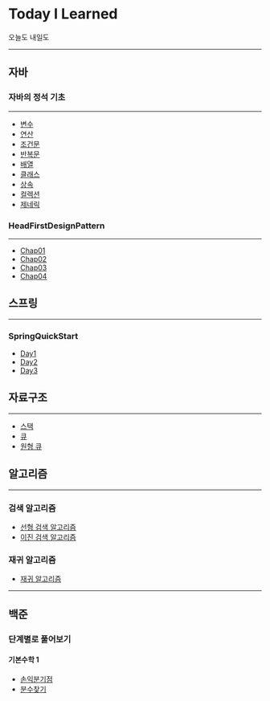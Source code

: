 # Today I Learned
오늘도 내일도

---

## 자바

### 자바의 정석 기초

---

- [변수](https://github.com/092600/TIL/blob/master/%EC%9E%90%EB%B0%94/%EC%9E%90%EB%B0%94%EC%9D%98%20%EC%A0%95%EC%84%9D%20%EA%B8%B0%EC%B4%88/%EB%B3%80%EC%88%98/%EB%B3%80%EC%88%98.md)
- [연산](https://github.com/092600/TIL/blob/master/%EC%9E%90%EB%B0%94/%EC%9E%90%EB%B0%94%EC%9D%98%20%EC%A0%95%EC%84%9D%20%EA%B8%B0%EC%B4%88/%EC%97%B0%EC%82%B0/%EC%97%B0%EC%82%B0.md)
- [조건문](https://github.com/092600/TIL/blob/master/%EC%9E%90%EB%B0%94/%EC%9E%90%EB%B0%94%EC%9D%98%20%EC%A0%95%EC%84%9D%20%EA%B8%B0%EC%B4%88/%EC%A1%B0%EA%B1%B4%EB%AC%B8/%EC%A1%B0%EA%B1%B4%EB%AC%B8.md)
- [반복문](https://github.com/092600/TIL/blob/master/%EC%9E%90%EB%B0%94/%EC%9E%90%EB%B0%94%EC%9D%98%20%EC%A0%95%EC%84%9D%20%EA%B8%B0%EC%B4%88/%EB%B0%98%EB%B3%B5%EB%AC%B8/%EB%B0%98%EB%B3%B5%EB%AC%B8.md)
- [배열](https://github.com/092600/TIL/blob/master/%EC%9E%90%EB%B0%94/%EC%9E%90%EB%B0%94%EC%9D%98%20%EC%A0%95%EC%84%9D%20%EA%B8%B0%EC%B4%88/%EB%B0%B0%EC%97%B4/%EB%B0%B0%EC%97%B4.md)
- [클래스](https://github.com/092600/TIL/blob/master/%EC%9E%90%EB%B0%94/%EC%9E%90%EB%B0%94%EC%9D%98%20%EC%A0%95%EC%84%9D%20%EA%B8%B0%EC%B4%88/%ED%81%B4%EB%9E%98%EC%8A%A4/%ED%81%B4%EB%9E%98%EC%8A%A4.md)
- [상속](https://github.com/092600/TIL/blob/master/%EC%9E%90%EB%B0%94/%EC%9E%90%EB%B0%94%EC%9D%98%20%EC%A0%95%EC%84%9D%20%EA%B8%B0%EC%B4%88/%EC%83%81%EC%86%8D/%EC%83%81%EC%86%8D.md)
- [컬렉션](https://github.com/092600/TIL/blob/master/%EC%9E%90%EB%B0%94/%EC%9E%90%EB%B0%94%EC%9D%98%20%EC%A0%95%EC%84%9D%20%EA%B8%B0%EC%B4%88/%EC%BB%AC%EB%A0%89%EC%85%98/%EC%BB%AC%EB%A0%89%EC%85%98.md)
- [제네릭](https://github.com/092600/TIL/tree/master/%EC%9E%90%EB%B0%94/%EC%9E%90%EB%B0%94%EC%9D%98%20%EC%A0%95%EC%84%9D%20%EA%B8%B0%EC%B4%88/%EC%A0%9C%EB%84%A4%EB%A6%AD/%EC%A0%9C%EB%84%A4%EB%A6%AD.md)

### HeadFirstDesignPattern

---

- [Chap01](https://github.com/092600/TIL/blob/master/%EC%9E%90%EB%B0%94/HadFirstDesignPattern/chap01.md)
- [Chap02](https://github.com/092600/TIL/blob/master/%EC%9E%90%EB%B0%94/HadFirstDesignPattern/chap02.md)
- [Chap03](https://github.com/092600/TIL/blob/master/%EC%9E%90%EB%B0%94/HadFirstDesignPattern/chap03.md)
- [Chap04](https://github.com/092600/TIL/blob/master/%EC%9E%90%EB%B0%94/HadFirstDesignPattern/chap04.md)


## 스프링

---

### SpringQuickStart

- [Day1](https://github.com/092600/TIL/blob/master/%EC%8A%A4%ED%94%84%EB%A7%81/SpringQuickStart/Day1/Day1.md)
- [Day2](https://github.com/092600/TIL/blob/master/%EC%8A%A4%ED%94%84%EB%A7%81/SpringQuickStart/Day2/Day2.md)
- [Day3]()


## 자료구조

---

- [스택](https://github.com/092600/TIL/blob/master/%EC%9E%90%EB%A3%8C%EA%B5%AC%EC%A1%B0/%EC%8A%A4%ED%83%9D/%EC%8A%A4%ED%83%9D.md)
- [큐](https://github.com/092600/TIL/blob/master/%EC%9E%90%EB%A3%8C%EA%B5%AC%EC%A1%B0/%ED%81%90/%ED%81%90.md)
- [원형 큐](https://github.com/092600/TIL/blob/master/%EC%9E%90%EB%A3%8C%EA%B5%AC%EC%A1%B0/%EC%9B%90%ED%98%95%ED%81%90/%EC%9B%90%ED%98%95%ED%81%90.md)



## 알고리즘

--- 

### 검색 알고리즘
- [선형 검색 알고리즘](https://github.com/092600/TIL/blob/master/%EC%95%8C%EA%B3%A0%EB%A6%AC%EC%A6%98/%EA%B2%80%EC%83%89%20%EC%95%8C%EA%B3%A0%EB%A6%AC%EC%A6%98/%EC%84%A0%ED%98%95%20%EA%B2%80%EC%83%89%20%EC%95%8C%EA%B3%A0%EB%A6%AC%EC%A6%98.md)
- [이진 검색 알고리즘](https://github.com/092600/TIL/blob/master/%EC%95%8C%EA%B3%A0%EB%A6%AC%EC%A6%98/%EA%B2%80%EC%83%89%20%EC%95%8C%EA%B3%A0%EB%A6%AC%EC%A6%98/%EC%9D%B4%EC%A7%84%20%EA%B2%80%EC%83%89%20%EC%95%8C%EA%B3%A0%EB%A6%AC%EC%A6%98.md)

### 재귀 알고리즘
- [재귀 알고리즘]()

---

## 백준
### 단계별로 풀어보기

#### 기본수학 1
- [손익분기점](https://github.com/092600/TIL/blob/master/%EB%B0%B1%EC%A4%80/%EB%8B%A8%EA%B3%84%EB%B3%84%EB%A1%9C_%ED%92%80%EC%96%B4%EB%B3%B4%EA%B8%B0/%EA%B8%B0%EB%B3%B8%EC%88%98%ED%95%99/Q1712.java)
- [분수찾기](https://github.com/092600/TIL/blob/master/%EB%B0%B1%EC%A4%80/%EB%8B%A8%EA%B3%84%EB%B3%84%EB%A1%9C_%ED%92%80%EC%96%B4%EB%B3%B4%EA%B8%B0/%EA%B8%B0%EB%B3%B8%EC%88%98%ED%95%99/Q1193.java)